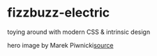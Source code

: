 # fizzbuzz-electric

toying around with modern CSS &amp; intrinsic design

hero image by Marek Piwnicki[source](https://unsplash.com/@marekpiwnicki?utm_content=creditCopyText&utm_medium=referral&utm_source=unsplash)
